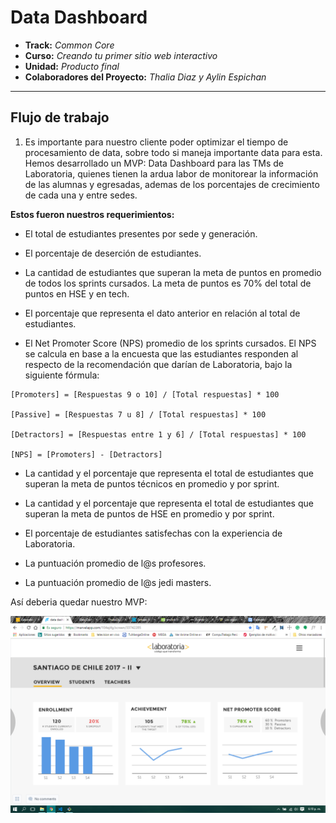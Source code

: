 # Data Dashboard

* **Track:** _Common Core_
* **Curso:** _Creando tu primer sitio web interactivo_
* **Unidad:** _Producto final_
* **Colaboradores del Proyecto:** _Thalia Diaz y Aylin Espichan_

***

## Flujo de trabajo

1. Es importante para nuestro cliente poder optimizar el tiempo de procesamiento de data, sobre todo si maneja importante data para esta. Hemos desarrollado un MVP: Data Dashboard para las TMs de Laboratoria, quienes tienen la ardua labor de monitorear la información de las alumnas y egresadas, ademas de los porcentajes de crecimiento de cada una y entre sedes.

**Estos fueron nuestros requerimientos:**
+ El total de estudiantes presentes por sede y generación.
+ El porcentaje de deserción de estudiantes.
+ La cantidad de estudiantes que superan la meta de puntos en promedio de todos los sprints cursados. La meta de puntos es 70% del total de puntos en HSE y en tech.
+ El porcentaje que representa el dato anterior en relación al total de estudiantes.

+ El Net Promoter Score (NPS) promedio de los sprints cursados. El NPS se calcula en base a la encuesta que las estudiantes responden al respecto de la recomendación que darían de Laboratoria, bajo la siguiente fórmula:

 ~~~
 [Promoters] = [Respuestas 9 o 10] / [Total respuestas] * 100

[Passive] = [Respuestas 7 u 8] / [Total respuestas] * 100

[Detractors] = [Respuestas entre 1 y 6] / [Total respuestas] * 100

[NPS] = [Promoters] - [Detractors]
~~~

+ La cantidad y el porcentaje que representa el total de estudiantes que superan la meta de puntos técnicos en promedio y por sprint.

+ La cantidad y el porcentaje que representa el total de estudiantes que superan la meta de puntos de HSE en promedio y por sprint.

+ El porcentaje de estudiantes satisfechas con la experiencia de Laboratoria.

+ La puntuación promedio de l@s profesores.

+ La puntuación promedio de l@s jedi masters.

Así deberia quedar nuestro MVP:

![referencia](assets/images/reference.png)